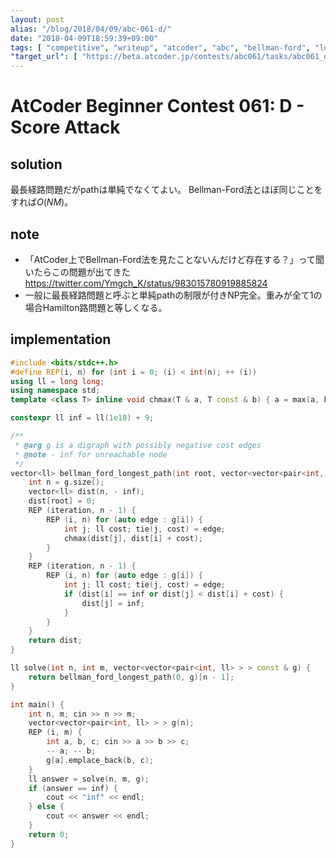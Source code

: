 ```yaml
---
layout: post
alias: "/blog/2018/04/09/abc-061-d/"
date: "2018-04-09T18:59:39+09:00"
tags: [ "competitive", "writeup", "atcoder", "abc", "bellman-ford", "longest-path-problem" ]
"target_url": [ "https://beta.atcoder.jp/contests/abc061/tasks/abc061_d" ]
---
```


# AtCoder Beginner Contest 061: D - Score Attack

## solution

最長経路問題だがpathは単純でなくてよい。
Bellman-Ford法とほぼ同じことをすれば$O(NM)$。

## note

-   「AtCoder上でBellman-Ford法を見たことないんだけど存在する？」って聞いたらこの問題が出てきた <https://twitter.com/Ymgch_K/status/983015780919885824>
-   一般に最長経路問題と呼ぶと単純pathの制限が付きNP完全。重みが全て$1$の場合Hamilton路問題と等しくなる。

## implementation

``` c++
#include <bits/stdc++.h>
#define REP(i, n) for (int i = 0; (i) < int(n); ++ (i))
using ll = long long;
using namespace std;
template <class T> inline void chmax(T & a, T const & b) { a = max(a, b); }

constexpr ll inf = ll(1e18) + 9;

/**
 * @arg g is a digraph with possibly negative cost edges
 * @note - inf for unreachable node
 */
vector<ll> bellman_ford_longest_path(int root, vector<vector<pair<int, ll> > > const & g) {
    int n = g.size();
    vector<ll> dist(n, - inf);
    dist[root] = 0;
    REP (iteration, n - 1) {
        REP (i, n) for (auto edge : g[i]) {
            int j; ll cost; tie(j, cost) = edge;
            chmax(dist[j], dist[i] + cost);
        }
    }
    REP (iteration, n - 1) {
        REP (i, n) for (auto edge : g[i]) {
            int j; ll cost; tie(j, cost) = edge;
            if (dist[i] == inf or dist[j] < dist[i] + cost) {
                dist[j] = inf;
            }
        }
    }
    return dist;
}

ll solve(int n, int m, vector<vector<pair<int, ll> > > const & g) {
    return bellman_ford_longest_path(0, g)[n - 1];
}

int main() {
    int n, m; cin >> n >> m;
    vector<vector<pair<int, ll> > > g(n);
    REP (i, m) {
        int a, b, c; cin >> a >> b >> c;
        -- a; -- b;
        g[a].emplace_back(b, c);
    }
    ll answer = solve(n, m, g);
    if (answer == inf) {
        cout << "inf" << endl;
    } else {
        cout << answer << endl;
    }
    return 0;
}
```
